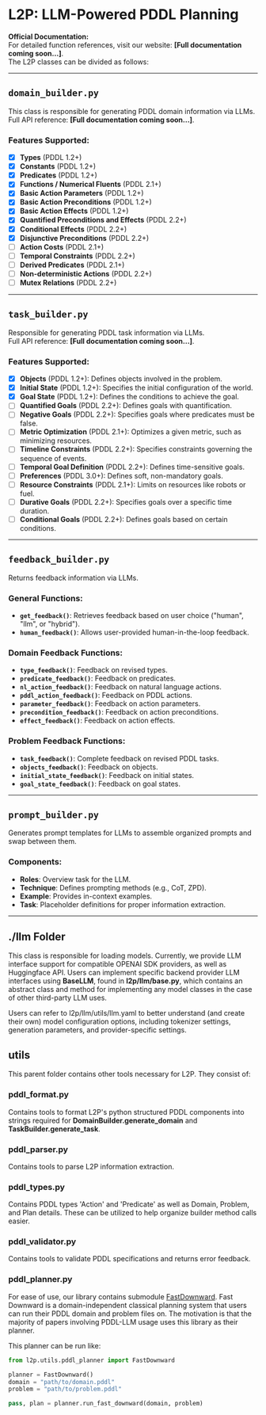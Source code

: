 # L2P: LLM-Powered PDDL Planning

**Official Documentation:**  
For detailed function references, visit our website: **[Full documentation coming soon...]**.  
The L2P classes can be divided as follows:

---

## `domain_builder.py`
This class is responsible for generating PDDL domain information via LLMs.  
Full API reference: **[Full documentation coming soon...]**.

### Features Supported:
- [x] **Types** (PDDL 1.2+)
- [x] **Constants** (PDDL 1.2+)
- [x] **Predicates** (PDDL 1.2+)
- [x] **Functions / Numerical Fluents** (PDDL 2.1+)
- [x] **Basic Action Parameters** (PDDL 1.2+)
- [x] **Basic Action Preconditions** (PDDL 1.2+)
- [x] **Basic Action Effects** (PDDL 1.2+)
- [x] **Quantified Preconditions and Effects** (PDDL 2.2+)
- [x] **Conditional Effects** (PDDL 2.2+)
- [x] **Disjunctive Preconditions** (PDDL 2.2+)
- [ ] **Action Costs** (PDDL 2.1+)
- [ ] **Temporal Constraints** (PDDL 2.2+)
- [ ] **Derived Predicates** (PDDL 2.1+)
- [ ] **Non-deterministic Actions** (PDDL 2.2+)
- [ ] **Mutex Relations** (PDDL 2.2+)

---

## `task_builder.py`
Responsible for generating PDDL task information via LLMs.  
Full API reference: **[Full documentation coming soon...]**.

### Features Supported:
- [x] **Objects** (PDDL 1.2+): Defines objects involved in the problem.
- [x] **Initial State** (PDDL 1.2+): Specifies the initial configuration of the world.
- [x] **Goal State** (PDDL 1.2+): Defines the conditions to achieve the goal.
- [ ] **Quantified Goals** (PDDL 2.2+): Defines goals with quantification.
- [ ] **Negative Goals** (PDDL 2.2+): Specifies goals where predicates must be false.
- [ ] **Metric Optimization** (PDDL 2.1+): Optimizes a given metric, such as minimizing resources.
- [ ] **Timeline Constraints** (PDDL 2.2+): Specifies constraints governing the sequence of events.
- [ ] **Temporal Goal Definition** (PDDL 2.2+): Defines time-sensitive goals.
- [ ] **Preferences** (PDDL 3.0+): Defines soft, non-mandatory goals.
- [ ] **Resource Constraints** (PDDL 2.1+): Limits on resources like robots or fuel.
- [ ] **Durative Goals** (PDDL 2.2+): Specifies goals over a specific time duration.
- [ ] **Conditional Goals** (PDDL 2.2+): Defines goals based on certain conditions.

---

## `feedback_builder.py`
Returns feedback information via LLMs.

### General Functions:
- **`get_feedback()`**: Retrieves feedback based on user choice ("human", "llm", or "hybrid").
- **`human_feedback()`**: Allows user-provided human-in-the-loop feedback.

### Domain Feedback Functions:
- **`type_feedback()`**: Feedback on revised types.
- **`predicate_feedback()`**: Feedback on predicates.
- **`nl_action_feedback()`**: Feedback on natural language actions.
- **`pddl_action_feedback()`**: Feedback on PDDL actions.
- **`parameter_feedback()`**: Feedback on action parameters.
- **`precondition_feedback()`**: Feedback on action preconditions.
- **`effect_feedback()`**: Feedback on action effects.

### Problem Feedback Functions:
- **`task_feedback()`**: Complete feedback on revised PDDL tasks.
- **`objects_feedback()`**: Feedback on objects.
- **`initial_state_feedback()`**: Feedback on initial states.
- **`goal_state_feedback()`**: Feedback on goal states.

---

## `prompt_builder.py`
Generates prompt templates for LLMs to assemble organized prompts and swap between them.

### Components:
- **Roles**: Overview task for the LLM.
- **Technique**: Defines prompting methods (e.g., CoT, ZPD).
- **Example**: Provides in-context examples.
- **Task**: Placeholder definitions for proper information extraction.

---

## ./llm Folder
This class is responsible for loading models. Currently, we provide LLM interface support for compatible OPENAI SDK providers, as well as Huggingface API. Users can implement specific backend provider LLM interfaces using **BaseLLM**, found in **l2p/llm/base.py**, which contains an abstract class and method for implementing any model classes in the case of other third-party LLM uses. 

Users can refer to l2p/llm/utils/llm.yaml to better understand (and create their own) model configuration options, including tokenizer settings, generation parameters, and provider-specific settings.

## utils
This parent folder contains other tools necessary for L2P. They consist of:

### pddl_format.py
Contains tools to format L2P's python structured PDDL components into strings required for **DomainBuilder.generate_domain** and **TaskBuilder.generate_task**.

### pddl_parser.py
Contains tools to parse L2P information extraction.

### pddl_types.py
Contains PDDL types 'Action' and 'Predicate' as well as Domain, Problem, and Plan details. These can be utilized to help organize builder method calls easier.

### pddl_validator.py
Contains tools to validate PDDL specifications and returns error feedback.

### pddl_planner.py
For ease of use, our library contains submodule [FastDownward](https://github.com/aibasel/downward/tree/308812cf7315fe896dbcd319493277d82aa36bd2). Fast Downward is a domain-independent classical planning system that users can run their PDDL domain and problem files on. The motivation is that the majority of papers involving PDDL-LLM usage uses this library as their planner.

This planner can be run like:
```python
from l2p.utils.pddl_planner import FastDownward

planner = FastDownward()   
domain = "path/to/domain.pddl"
problem = "path/to/problem.pddl"

pass, plan = planner.run_fast_downward(domain, problem)
```
